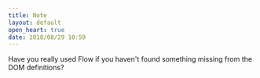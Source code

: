 ```yaml
---
title: Note
layout: default
open_heart: true
date: 2018/08/29 10:59
---
```


Have you really used Flow if you haven't found something missing from the DOM definitions?

